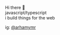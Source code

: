 <p> Hi there 👋 <br/>javascript/typescript<br/>i build things for the web</p>

<p> ig: <a href="https://www.instagram.com/arhamymr"  target="_blank">@arhamymr </a> <br/>

